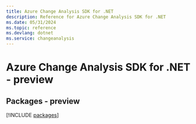 ```yaml
---
title: Azure Change Analysis SDK for .NET
description: Reference for Azure Change Analysis SDK for .NET
ms.date: 05/31/2024
ms.topic: reference
ms.devlang: dotnet
ms.service: changeanalysis
---
```

# Azure Change Analysis SDK for .NET - preview
## Packages - preview
[!INCLUDE [packages](change-analysis-index.md)]
